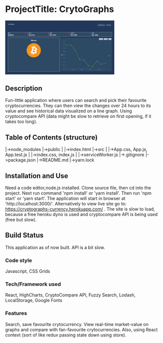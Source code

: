 # ProjectTitle: CrytoGraphs

<img src='public/images/cryptodash.PNG' width='350px'>

## Description

Fun-little application where users can search and pick their favourite cryptocurrencies. They can then view the changes over 24 hours to its value and see historical data visualized on a line graph. Using cryptocompare API (data might be slow to retrieve on first opening, if it takes too long).

## Table of Contents (structure)

|->node_modules
|->public
| |->index.html
|->src
| |->App.css, App.js, App.test.js
| |->index.css, index.js
| |->serviceWorker.js
|->.gitignore
|->package.json
|->README.md
|->yarn.lock

## Installation and Use

Need a code editor,node.js installed. Clone source file, then cd into the project. Next run command 'npm install' or 'yarn install'. Then run 'npm start' or 'yarn start'. The application will start in browser at 'http://localhost:3000/'.
Alternatively to view live site go to: https://cryptographs-currency.herokuapp.com/ . The site is slow to load, because a free heroku dyno is used and cryptocompare API is being used (free but slow).

## Build Status

This application as of now built. API is a bit slow.

### Code style

Javascript, CSS Grids

### Tech/Framework used

React, HighCharts, CryptoCompare API, Fuzzy Search, Lodash, LocalStorage, Google Fonts

### Features

Search, save favourite crytocurrency. View real-time market-value on graphs and compare with fan-favourite crytocurrencies. Also, using React context (sort of like redux passing state down using store).
